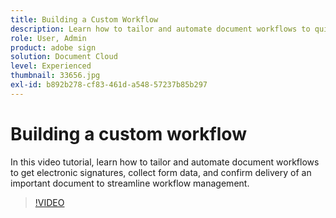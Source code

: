 ```yaml
---
title: Building a Custom Workflow
description: Learn how to tailor and automate document workflows to quickly get electronic signatures and collect form data
role: User, Admin
product: adobe sign
solution: Document Cloud
level: Experienced
thumbnail: 33656.jpg
exl-id: b892b278-cf83-461d-a548-57237b85b297
---
```

# Building a custom workflow

In this video tutorial, learn how to tailor and automate document workflows to get electronic signatures, collect form data, and confirm delivery of an important document to streamline workflow management.

>[!VIDEO](https://video.tv.adobe.com/v/33656?hidetitle=true)
